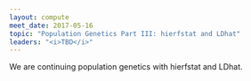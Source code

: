 ```yaml
---
layout: compute
meet_date: 2017-05-16
topic: "Population Genetics Part III: hierfstat and LDhat"
leaders: "<i>TBD</i>"
---
```


We are continuing population genetics with hierfstat and LDhat.
